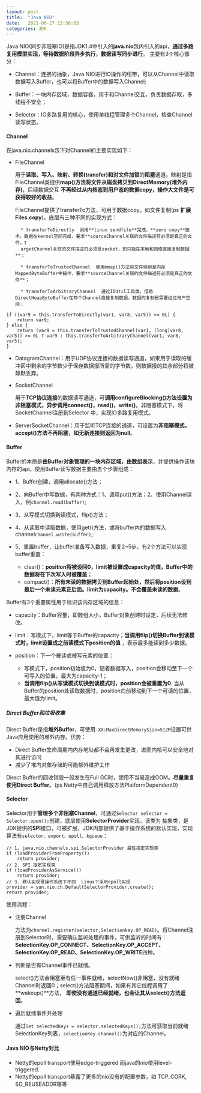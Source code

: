 ```yaml
---
layout: post
title:  "Java NIO"
date:   2021-06-27 13:36:03
categories: JDK
---
```


Java NIO(同步非阻塞IO)是指JDK1.4中引入的**java.nio**包内引入的api，**通过多路复用模型实现，等待数据阶段异步执行，数据读写同步进行**。
主要有3个核心部分：

* Channel：连接的抽象，Java NIO进行IO操作的纽带，可以从Channel中读取数据写入Buffer，也可以将Buffer中的数据写入Channel;

* Buffer：一块内存区域，数据容器，用于和Channel交互，负责数据存取，多线程不安全；

* Selector：IO多路复用的核心，使用单线程管理多个Channel，检查Channel读写状态。

#### Channel

在java.nio.channels包下对Channel的主要实现如下：

* FileChannel

    用于**读取、写入、映射、转换(transfer)和对文件加锁**的**阻塞**通道。映射是指FileChannel类提供**map()方法将文件从磁盘拷贝到DirectMemory(堆外内存)**，后续数据交互
    **不再经过从内核态到用户态的数据copy，操作大文件是可获得较好的收益**。
    
    FileChannel提供了transferTo方法，可用于数据copy，如文件复制(ps **扩展Files.copy**)。底层有三种不同的实现方式：
    
        * transferToDirectly  调用**linux sendfile**完成，**zero copy**技术，数据在kernel空间完成，要求**sourceChannel关联的文件描述符必须是真正的文件，t
        argetChannel关联的文件描述符必须是socket，即只能在本地和网络直接复制数据**；
        
        * transferToTrustedChannel  使用mmap()方法将文件映射至内存MappedByteBuffer中操作，要求**sourceChannel关联的文件描述符必须是真正的文件**；
        
        * transferToArbitraryChannel  通过IOUtil工具类，借助DirectHeapByteBuffer在两个Channel直接复制数据，数据的复制是需要经过用户空间；
    
```
if ((var9 = this.transferToDirectly(var1, var8, var5)) >= 0L) {   
    return var9;
} else {
    return (var9 = this.transferToTrustedChannel(var1, (long)var8, var5)) >= 0L ? var9 : this.transferToArbitraryChannel(var1, var8, var5);
}
```

* DatagramChannel：用于UDP协议连接的数据读写通道，如果用于读取的缓冲区中剩余的字节数少于保存数据报所需的字节数，则数据报的其余部分将被静默丢弃。

* SocketChannel
    
    用于**TCP协议连接**的数据读写通道，可**调用configureBlocking()方法设置为非阻塞模式，异步调用connect()，read()，write()**。非阻塞模式下，将SocketChannel注册到Selector
    中，实现IO多路复用模式。

* ServerSocketChannel：用于监听TCP连接的通道，可设置为**非阻塞模式，accept()方法不再阻塞，如无新连接则返回为null**。


#### Buffer

Buffer的本质是**由Buffer对象管理的一块内存区域，由数组表示**，并提供操作该块内存的api。使用Buffer读写数据主要由五个步骤组成：

* 1、Buffer创建，调用allocate()方法；

* 2、向Buffer中写数据，有两种方式：1、调用put()方法；2、使用Channel读入，例`channel.read(buffer)`;

* 3、从写模式切换到读模式，flip()方法；

* 4、从读取中读取数据，使用get()方法，或将buffer内的数据写入channel`channel.write(buffer)`;

* 5、重置buffer，让buffer准备写入数据，重复2~5步。有2个方法可以实现buffer重置：

    * clear()：**position将被设回0，limit被设置成capacity的值，Buffer中的数据将在下次写入时被覆盖**；
    * compact()：**所有未读的数据拷贝到Buffer起始处，然后将position设到最后一个未读元素正后面。limit为capacity。不会覆盖未读的数据**。


Buffer有3个重要属性用于标识该内存区域的信息：

* capacity：Buffer容量，即数组大小，Buffer对象创建时设定，后续无法修改。

* limit：写模式下，limit等于Buffer的capacity；**当调用flip()切换Buffer到读模式时，limit设置成之前读模式下position的值** ，表示最多能读到多少数据。

* position：下一个被读或被写元素的位置：
    
    * 写模式下，position初始值为0，随着数据写入，position会移动至下一个可写入的位置，最大为capacity-1；
    * **当调用flip()从写读模式切换到读模式时，position会被重置为0**. 当从Buffer的position处读取数据时，position向前移动到下一个可读的位置，最大值为limit。


##### Direct Buffer和垃圾收集

Direct Buffer是指**堆外Buffer**，可使用`-XX:MaxDirectMemorySize=512M`设置可供Java应用使用的堆外内存。优势：

* Direct Buffer生命周期内内存地址都不会再发生更改，进而内核可以安全地对其进行访问
* 减少了堆内对象存储的可能额外维护工作

Direct Buffer的回收销毁一般发生在Full GC时，使用不当易造成OOM。**尽量重复使用Direct Buffer**。(ps Netty中自己调用释放方法PlatformDependent0)

#### Selector

Selector用于**管理多个非阻塞Channel**，可通过`Selector selector = Selector.open();`创建，底层使用**SelectorProvider**实现，该类为
抽象类，是JDK提供的**SPI**接口，可被扩展，JDK内部提供了基于操作系统的默认实现，实现算法有`selector、evport、epoll、kqueue`：

```
// 1. java.nio.channels.spi.SelectorProvider 属性指定实现类
if (loadProviderFromProperty())
    return provider;
// 2. SPI 指定实现类
if (loadProviderAsService())
    return provider;
// 3. 默认实现哥操作系统下不同  Linux下采用epoll实现
provider = sun.nio.ch.DefaultSelectorProvider.create();
return provider;
```

使用流程：

* 注册Channel

    方法为`channel.register(selector,Selectionkey.OP_READ)`。将Channel注册到Selector时，需要确认监听处理的事件，可供监听的时间有：
    **SelectionKey.OP_CONNECT、SelectionKey.OP_ACCEPT、SelectionKey.OP_READ、SelectionKey.OP_WRITE**四种。

* 判断是否有Channel事件已就绪。

    select()方法会阻塞至有任一事件就绪，selectNow()非阻塞，没有就绪Channel时返回0；select()方法阻塞期间，如果有其它线程调用了**wakeup()**方法，
    **即使没有通道已经就绪，也会让其从select()方法返回**。

* 遍历就绪事件并处理

    通过`Set selectedKeys = selector.selectedKeys();`方法可获取当前就绪SelectionKey列表，`selectionKey.channel()`为对应的Channel。

#### Java NIO与Netty对比

* Netty的epoll transport使用edge-triggered 而java的nio使用level-triggered.
* Netty的epoll transport暴露了更多的nio没有的配置参数，如 TCP_CORK, SO_REUSEADDR等等
